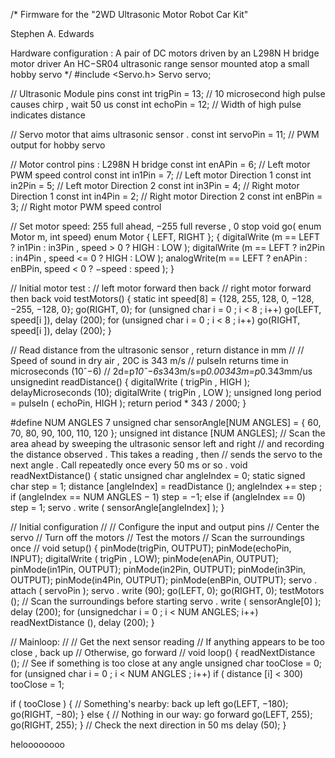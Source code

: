 /*
  Firmware for the "2WD Ultrasonic Motor Robot Car Kit"

  Stephen A. Edwards

  Hardware configuration :
  A pair of DC motors driven by an L298N H bridge motor driver
  An HC−SR04 ultrasonic range sensor mounted atop a small hobby servo */
#include <Servo.h>
Servo servo;

// Ultrasonic Module pins
const int trigPin = 13; // 10 microsecond high pulse causes chirp , wait 50 us
const int echoPin = 12; // Width of high pulse indicates distance

// Servo motor that aims ultrasonic sensor .
const int servoPin = 11; // PWM output for hobby servo

// Motor control pins : L298N H bridge
const int enAPin = 6; // Left motor PWM speed control
const int in1Pin = 7; // Left motor Direction 1
const int in2Pin = 5; // Left motor Direction 2
const int in3Pin = 4; // Right motor Direction 1
const int in4Pin = 2; // Right motor Direction 2
const int enBPin = 3; // Right motor PWM speed control

// Set motor speed: 255 full ahead, −255 full reverse , 0 stop void go( enum Motor m, int speed)
enum Motor { LEFT, RIGHT };
{
  digitalWrite (m == LEFT ? in1Pin : in3Pin , speed > 0 ? HIGH : LOW );
  digitalWrite (m == LEFT ? in2Pin : in4Pin , speed <= 0 ? HIGH : LOW );
  analogWrite(m == LEFT ? enAPin : enBPin, speed < 0 ? −speed : speed );
}

// Initial motor test :
// left motor forward then back // right motor forward then back
void testMotors()
{
  static int speed[8] = {128, 255, 128, 0, −128, −255, −128, 0};
  go(RIGHT, 0);
  for (unsigned char i = 0 ; i < 8 ; i++)
    go(LEFT, speed[i ]), delay (200);
  for (unsigned char i = 0 ; i < 8 ; i++)
    go(RIGHT, speed[i ]), delay (200);
}

// Read distance from the ultrasonic sensor , return distance in mm //
// Speed of sound in dry air , 20C is 343 m/s
// pulseIn returns time in microseconds (10ˆ−6)
// 2d=p*10ˆ−6s*343m/s=p*0.00343m=p*0.343mm/us
unsignedint readDistance()
{
  digitalWrite ( trigPin , HIGH );
  delayMicroseconds (10);
  digitalWrite ( trigPin , LOW );
  unsigned long period = pulseIn ( echoPin, HIGH );
  return period * 343 / 2000;
}

#define NUM ANGLES 7
unsigned char sensorAngle[NUM ANGLES] = { 60, 70, 80, 90, 100, 110, 120 };
unsigned int distance [NUM ANGLES];
// Scan the area ahead by sweeping the ultrasonic sensor left and right
// and recording the distance observed . This takes a reading , then
// sends the servo to the next angle . Call repeatedly once every 50 ms or so .
void readNextDistance()
{
  static unsigned char angleIndex = 0;
  static signed char step = 1;
  distance [angleIndex] = readDistance ();
  angleIndex += step ;
  if (angleIndex == NUM ANGLES − 1) step = −1;
  else if (angleIndex == 0) step = 1;
  servo . write ( sensorAngle[angleIndex] );
}

// Initial configuration
//
// Configure the input and output pins
// Center the servo
// Turn off the motors
// Test the motors
// Scan the surroundings once
//
void setup() {
  pinMode(trigPin, OUTPUT);
  pinMode(echoPin, INPUT);
  digitalWrite ( trigPin , LOW);
  pinMode(enAPin, OUTPUT);
  pinMode(in1Pin, OUTPUT);
  pinMode(in2Pin, OUTPUT);
  pinMode(in3Pin, OUTPUT);
  pinMode(in4Pin, OUTPUT);
  pinMode(enBPin, OUTPUT);
  servo . attach ( servoPin );
  servo . write (90);
  go(LEFT, 0);
  go(RIGHT, 0);
  testMotors ();
  // Scan the surroundings before starting
  servo . write ( sensorAngle[0] );
  delay (200);
  for (unsignedchar i = 0 ; i < NUM ANGLES; i++)
    readNextDistance (), delay (200);
}

// Mainloop:
//
// Get the next sensor reading
// If anything appears to be too close , back up
// Otherwise, go forward
//
void loop() {
  readNextDistance ();
  // See if something is too close at any angle
  unsigned char tooClose = 0;
  for (unsigned char i = 0 ; i < NUM ANGLES ; i++)
    if ( distance [i] < 300)
      tooClose = 1;

  if ( tooClose ) {
    // Something's nearby: back up left
    go(LEFT, −180);
    go(RIGHT, −80);
  }
  else {
    // Nothing in our way: go forward
    go(LEFT, 255);
    go(RIGHT, 255);
  }
  // Check the next direction in 50 ms
  delay (50);
}


heloooooooo
